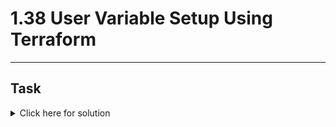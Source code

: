 # 1.38 User Variable Setup Using Terraform
---
## Task

<details>
  <summary>Click here for solution</summary>

  ## Solution
  
</details>

